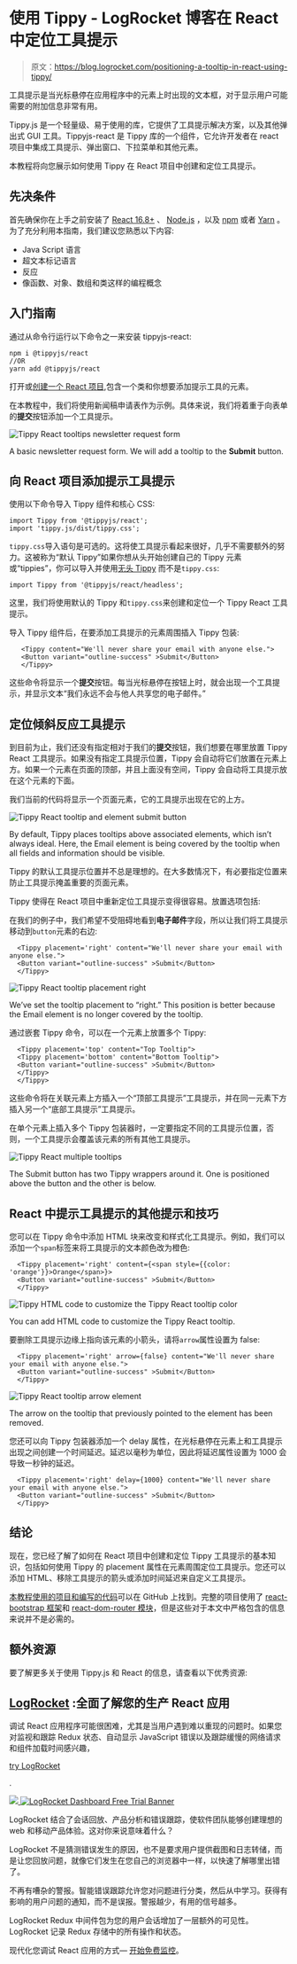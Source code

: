# 使用 Tippy - LogRocket 博客在 React 中定位工具提示

> 原文：<https://blog.logrocket.com/positioning-a-tooltip-in-react-using-tippy/>

工具提示是当光标悬停在应用程序中的元素上时出现的文本框，对于显示用户可能需要的附加信息非常有用。

Tippy.js 是一个轻量级、易于使用的库，它提供了工具提示解决方案，以及其他弹出式 GUI 工具。Tippyjs-react 是 Tippy 库的一个组件，它允许开发者在 react 项目中集成工具提示、弹出窗口、下拉菜单和其他元素。

本教程将向您展示如何使用 Tippy 在 React 项目中创建和定位工具提示。

## 先决条件

首先确保你在上手之前安装了 [React 16.8+](https://reactjs.org/versions) 、 [Node.js](https://nodejs.org/) ，以及 [npm](https://www.npmjs.com/) 或者 [Yarn](https://classic.yarnpkg.com/en/) 。为了充分利用本指南，我们建议您熟悉以下内容:

*   Java Script 语言
*   超文本标记语言
*   反应
*   像函数、对象、数组和类这样的编程概念

## 入门指南

通过从命令行运行以下命令之一来安装 tippyjs-react:

```
npm i @tippyjs/react
//OR
yarn add @tippyjs/react
```

打开或[创建一个 React 项目](https://reactjs.org/docs/getting-started.html),包含一个类和你想要添加提示工具的元素。

在本教程中，我们将使用新闻稿申请表作为示例。具体来说，我们将着重于向表单的**提交**按钮添加一个工具提示。

![Tippy React tooltips newsletter request form](img/92d25f28574c3311eee3ad20e41ad391.png)

A basic newsletter request form. We will add a tooltip to the **Submit** button.

## 向 React 项目添加提示工具提示

使用以下命令导入 Tippy 组件和核心 CSS:

```
import Tippy from '@tippyjs/react';
import 'tippy.js/dist/tippy.css';
```

`tippy.css`导入语句是可选的。这将使工具提示看起来很好，几乎不需要额外的努力。这被称为“默认 Tippy”如果你想从头开始创建自己的 Tippy 元素或“tippies”，你可以导入并使用[无头 Tippy](https://github.com/atomiks/tippyjs-react#headless-tippy) 而不是`tippy.css`:

```
import Tippy from '@tippyjs/react/headless';
```

这里，我们将使用默认的 Tippy 和`tippy.css`来创建和定位一个 Tippy React 工具提示。

导入 Tippy 组件后，在要添加工具提示的元素周围插入 Tippy 包装:

```
   <Tippy content="We'll never share your email with anyone else.">
   <Button variant="outline-success" >Submit</Button>
   </Tippy>
```

这些命令将显示一个**提交**按钮。每当光标悬停在按钮上时，就会出现一个工具提示，并显示文本“我们永远不会与他人共享您的电子邮件。”

## 定位倾斜反应工具提示

到目前为止，我们还没有指定相对于我们的**提交**按钮，我们想要在哪里放置 Tippy React 工具提示。如果没有指定工具提示位置，Tippy 会自动将它们放置在元素上方。如果一个元素在页面的顶部，并且上面没有空间，Tippy 会自动将工具提示放在这个元素的下面。

我们当前的代码将显示一个页面元素，它的工具提示出现在它的上方。

![Tippy React tooltip and element submit button](img/0e76e0bc375137590e3831b8cb31f715.png)

By default, Tippy places tooltips above associated elements, which isn’t always ideal. Here, the Email element is being covered by the tooltip when all fields and information should be visible.

Tippy 的默认工具提示位置并不总是理想的。在大多数情况下，有必要指定位置来防止工具提示掩盖重要的页面元素。

Tippy 使得在 React 项目中重新定位工具提示变得很容易。放置选项包括:

在我们的例子中，我们希望不受阻碍地看到**电子邮件**字段，所以让我们将工具提示移动到`button`元素的右边:

```
  <Tippy placement='right' content="We'll never share your email with anyone else.">
  <Button variant="outline-success" >Submit</Button>
  </Tippy>
```

![Tippy React tooltip placement right](img/af7453c933b8862e0f4d0a9bd3a6a2ad.png)

We’ve set the tooltip placement to “right.” This position is better because the Email element is no longer covered by the tooltip.

通过嵌套 Tippy 命令，可以在一个元素上放置多个 Tippy:

```
  <Tippy placement='top' content="Top Tooltip">
  <Tippy placement='bottom' content="Bottom Tooltip">
  <Button variant="outline-success" >Submit</Button>
  </Tippy>
  </Tippy>
```

这些命令将在关联元素上方插入一个“顶部工具提示”工具提示，并在同一元素下方插入另一个“底部工具提示”工具提示。

在单个元素上插入多个 Tippy 包装器时，一定要指定不同的工具提示位置，否则，一个工具提示会覆盖该元素的所有其他工具提示。

![Tippy React multiple tooltips](img/e4d00ab2b3e6c09ca01a7251c9f12265.png)

The Submit button has two Tippy wrappers around it. One is positioned above the button and the other is below.

## React 中提示工具提示的其他提示和技巧

您可以在 Tippy 命令中添加 HTML 块来改变和样式化工具提示。例如，我们可以添加一个`span`标签来将工具提示的文本颜色改为橙色:

```
  <Tippy placement='right' content={<span style={{color: 'orange'}}>Orange</span>}>
  <Button variant="outline-success" >Submit</Button>
  </Tippy>
```

![Tippy HTML code to customize the Tippy React tooltip color](img/c8ea9ee018e51964a0db45cfc4161914.png)

You can add HTML code to customize the Tippy React tooltip.

要删除工具提示边缘上指向该元素的小箭头，请将`arrow`属性设置为 false:

```
  <Tippy placement='right' arrow={false} content="We'll never share your email with anyone else.">
  <Button variant="outline-success" >Submit</Button>
  </Tippy>
```

![Tippy React tooltip arrow element](img/1a9f703112a1d2425e23c898328a9e0c.png)

The arrow on the tooltip that previously pointed to the element has been removed.

您还可以向 Tippy 包装器添加一个 delay 属性，在光标悬停在元素上和工具提示出现之间创建一个时间延迟。延迟以毫秒为单位，因此将延迟属性设置为 1000 会导致一秒钟的延迟。

```
  <Tippy placement='right' delay={1000} content="We'll never share your email with anyone else.">
  <Button variant="outline-success" >Submit</Button>
  </Tippy>
```

## 结论

现在，您已经了解了如何在 React 项目中创建和定位 Tippy 工具提示的基本知识，包括如何使用 Tippy 的 placement 属性在元素周围定位工具提示。您还可以添加 HTML、移除工具提示的箭头或添加时间延迟来自定义工具提示。

[本教程使用的项目和编写的代码](https://github.com/sneadsd/tippy-tooltip)可以在 GitHub 上找到。完整的项目使用了 [react-bootstrap 框架](https://react-bootstrap.github.io/getting-started/introduction/)和 [react-dom-router 模块](https://www.npmjs.com/package/react-router-dom)，但是这些对于本文中严格包含的信息来说并不是必需的。

## 额外资源

要了解更多关于使用 Tippy.js 和 React 的信息，请查看以下优秀资源:

## [LogRocket](https://lp.logrocket.com/blg/react-signup-general) :全面了解您的生产 React 应用

调试 React 应用程序可能很困难，尤其是当用户遇到难以重现的问题时。如果您对监视和跟踪 Redux 状态、自动显示 JavaScript 错误以及跟踪缓慢的网络请求和组件加载时间感兴趣，

[try LogRocket](https://lp.logrocket.com/blg/react-signup-general)

.

[![](img/f300c244a1a1cf916df8b4cb02bec6c6.png) ](https://lp.logrocket.com/blg/react-signup-general) [![LogRocket Dashboard Free Trial Banner](img/d6f5a5dd739296c1dd7aab3d5e77eeb9.png)](https://lp.logrocket.com/blg/react-signup-general) 

LogRocket 结合了会话回放、产品分析和错误跟踪，使软件团队能够创建理想的 web 和移动产品体验。这对你来说意味着什么？

LogRocket 不是猜测错误发生的原因，也不是要求用户提供截图和日志转储，而是让您回放问题，就像它们发生在您自己的浏览器中一样，以快速了解哪里出错了。

不再有嘈杂的警报。智能错误跟踪允许您对问题进行分类，然后从中学习。获得有影响的用户问题的通知，而不是误报。警报越少，有用的信号越多。

LogRocket Redux 中间件包为您的用户会话增加了一层额外的可见性。LogRocket 记录 Redux 存储中的所有操作和状态。

现代化您调试 React 应用的方式— [开始免费监控](https://lp.logrocket.com/blg/react-signup-general)。